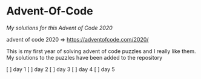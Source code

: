 # Advent-Of-Code
*My solutions for this Advent of Code 2020*

advent of code 2020 => https://adventofcode.com/2020/

This is my first year of solving advent of code puzzles
and I really like them. My solutions to the puzzles have been added
to the repository

[ ] day 1
[ ] day 2
[ ] day 3
[ ] day 4
[ ] day 5
